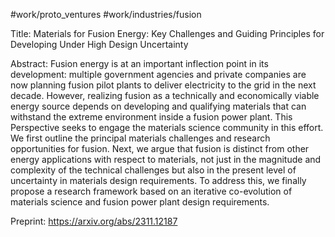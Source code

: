 #work/proto_ventures #work/industries/fusion 

Title: Materials for Fusion Energy: Key Challenges and Guiding Principles for Developing Under High Design Uncertainty

Abstract:
Fusion energy is at an important inflection point in its development: multiple government agencies and private companies are now planning fusion pilot plants to deliver electricity to the grid in the next decade. However, realizing fusion as a technically and economically viable energy source depends on developing and qualifying materials that can withstand the extreme environment inside a fusion power plant. This Perspective seeks to engage the materials science community in this effort. We first outline the principal materials challenges and research opportunities for fusion. Next, we argue that fusion is distinct from other energy applications with respect to materials, not just in the magnitude and complexity of the technical challenges but also in the present level of uncertainty in materials design requirements. To address this, we finally propose a research framework based on an iterative co-evolution of materials science and fusion power plant design requirements.

Preprint: https://arxiv.org/abs/2311.12187

